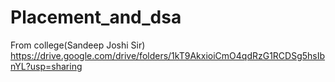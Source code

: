 # Placement_and_dsa

From college(Sandeep Joshi Sir)
https://drive.google.com/drive/folders/1kT9AkxioiCmO4qdRzG1RCDSg5hsIbnYL?usp=sharing
